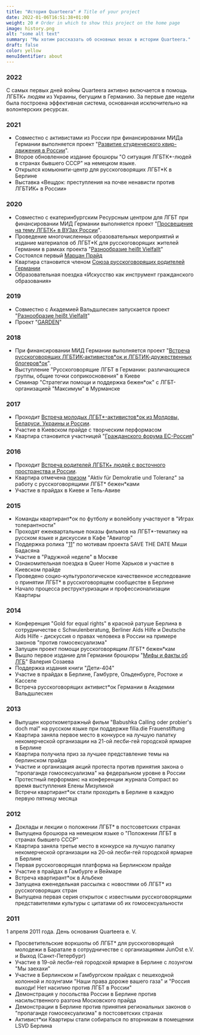 ```yaml
---
title: "История Quarteera" # Title of your project
date: 2022-01-06T16:51:38+01:00
weight: 20 # Order in which to show this project on the home page
image: history.png
alt: "some alt text"
summary: "Мы хотим рассказать об основных вехах в истории Quarteera."
draft: false
color: yellow
menuIdentifier: about
---
```


### 2022
С самых первых дней войны Quarteera активно включается в помощь ЛГБТК+ людям из Украины, бегущим в Германию. За первые две недели была построена эффективная система, основанная исключительно на волонтерских ресурсах.

### 2021
- Совместно с активистами из России при финансировании МИДа Германии выполняется проект "[Развитие студенческого квир-движения в России](/projects/qib2021/)".
- Второе обновленное издание брошюры "О ситуация ЛГБТК*-людей в странах бывшего СССР" на немецком языке.
- Открылся комьюнити-центр для русскоговорящих ЛГБТ*К в Берлине 
- Выставка «Вещдок: преступления на почве ненависти против ЛГБТИК+ в России»

### 2020
- Совместно с екатеринбургским Ресурсным центром для ЛГБТ при финансировании МИД Германии выполняется проект "[Просвещение на тему ЛГБТК+ в ВУЗах России](https://qib20.quarteera.de/)".
- Проведение многочисленных образовательных мероприятий и издание материалов об ЛГБТ*К для русскоговорящих жителей Германии в рамках проекта "[Разнообразие heißt Vielfallt](/projects/raznoobrasije/)"
- Состоялся первый [Марцан Прайд](https://www.marzahn-pride.de)
- Квартира становится членом [Союза русскоговорящих родителей Германии](https://www.bvre.de)
- Образовательная поездка «Искусство как инструмент гражданского образования»

### 2019
- Совместно с Академией Вальдшлесхен запускается проект "[Разнообразие heißt Vielfallt](/projects/raznoobrasije/)"
- Проект "[GARDEN](https://vimeo.com/433780809)"

### 2018
- При финансировании МИД Германии выполняется проект "[Встреча русскоговорящих ЛГБТИК-активистов*ок и ЛГБТИК-дружественных блогеров\*ок](https://qib18.quarteera.de/)".
- Выступление "Русскоговорящие ЛГБТ в Германии: различающиеся группы, общие точки соприкосновения" в Киеве
- Семинар "Стратегии помощи и поддержка бежен\*ок" с ЛГБТ-организацией "Максимум" в Мурманске

### 2017
- Проходит [Встреча молодых ЛГБТ\*-активистов\*ок из Молдовы, Беларуси, Украины и России](https://qib17.quarteera.de/).
- Участие в Киевском прайде с творческим перформасом
- Квартира становится участницей "[Гражданского форума ЕС-Россия](https://eu-russia-csf.org/)"

### 2016
- Проходит [Встреча родителей ЛГБТК+ людей с восточного пространства и России](http://quarteera.tilda.ws/). 
- Квартира отмечена [призом](https://www.buendnis-toleranz.de/archiv/themen/toleranz/170180/initiative-ag-asyl) "Aktiv für Demokratie und Toleranz" за работу с русскоговорящими ЛГБТ\* бежен\*ками
- Участие в прайдах в Киеве и Тель-Авиве

### 2015
- Команды квартирант\*ок по футболу и волейболу участвуют в "Играх толерантности"
- Проходят ежеквартальные показы фильмов на ЛГБТ\*-тематику на русском языке и дискуссии в Кафе "Авиатор"
- Поддержка ролика "[11](https://vimeo.com/126230429)" по мотивам проекта SAVE THE DATE Миши Бадасяна
- Участие в "Радужной неделе" в Москве
- Ознакомительная поездка в Queer Home Харьков и участие в Киевском прайде
- Проведено социо-культурологическое качественное исследование о принятии ЛГБТ* в русскоговорящем сообществе в Берлине 
- Начало процесса реструктуризации и профессионализации Квартиры

### 2014
- Конференция "Gold for equal rights" в красной ратуше Берлина в сотрудничестве с Schwulenberatung, Berliner Aids Hilfe и Deutsche Aids Hilfe - дискуссия о правах человека в России на примере законов "против гомосексуализма"
- Запущен проект помощи русскоговорящим ЛГБТ\* бежен\*кам
- Вышло первое издание для Германии брошюры "[Мифы и факты об ЛГБ](/projects/broschuere2016/)" Валерия Созаева
- Поддержка издания книги "Дети-404"
- Участие в прайдах в Берлине, Гамбурге, Ольденбурге, Ростоке и Касселе
- Встреча русскоговорящих активист\*ок Германии в Академии Вальдшлесхен

### 2013
- Выпущен короткометражный фильм "Babushka Calling oder probier's doch mal" на русском языке при поддержке filia.die Frauenstiftung
- Квартира заняла первое место в конкурсе на лучшую палатку некомерческой организации на 21-ой лесби-гей городской ярмарке в Берлине
- Квартира получила приз за лучшее представление темы на берлинском прайда
- Участие и организация акций протеста против принятия закона о "пропаганде гомосексуализма" на федеральном уровне в России
- Протестный перформанс на конференции журнала Compact во время выступления Елены Мизулиной
- Встречи квартирант*ок стали проходить в Берлине в каждую первую пятницу месяца

### 2012
- Доклады и лекции о положении ЛГБТ* в постсоветских странах 
- Выпущена брошюра на немецком языке о "Положении ЛГБТ в странах бывшего СССР"
- Квартира заняла третье место в конкурсе на лучшую палатку некомерческой организации на 20-ой лесби-гей городской ярмарке в Берлине
- Первая русскоговорящая платформа на Берлинском прайде 
- Участие в прайдах в Гамбурге и Веймаре 
- Встреча квартирант*ок в Альбеке 
- Запущена еженедельная рассылка с новостями об ЛГБТ\* из русскоговорящих стран
- Выпущена первая серия открыток с известными русскоговорящими представителями культуры с цитатами об их гомосексуальности

### 2011
1 апреля 2011 года. День основания Quarteera e. V. 
- Просветительские воркшопы об ЛГБТ* для русскоговорящей молодежи в Баратале в сотрудничестве с организациями JunOst e.V. и Выход (Санкт-Петербург) 
- Участие в 19-ой лесби-гей городской ярмарке в Берлине с лозунгом "Мы заехахи"
- Участие в Берлинском и Гамбургском прайдах с пешеходной колонной и лозунгами "Наши права дороже вашего газа" и "Россия выходи! Нет насилию против ЛГБТ в России"
- Демонстрация у посольства России в Берлине против насильственного разгона Московского прайда
- Демонстрации в Берлине против принятия региональных законов о "пропаганде гомосексуализма" в постсоветских странах
- Активист*ки Квартиры стали собираться по вторникам в помещении LSVD Берлина 